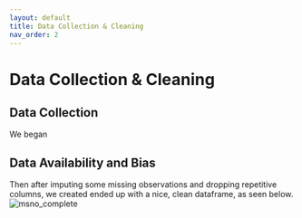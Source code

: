 ```yaml
---
layout: default
title: Data Collection & Cleaning
nav_order: 2
---
```


# Data Collection & Cleaning 

## Data Collection 
We began 


## Data Availability and Bias 



Then after imputing some missing observations and dropping repetitive columns, we created ended up with a nice, clean dataframe, as seen below.  
![msno_complete](../../assets/images/msno_complete.png) 




